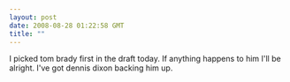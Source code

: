 ```yaml
---
layout: post
date: 2008-08-28 01:22:58 GMT
title: ""
---
```

I picked tom brady first in the draft today. If anything happens to him I'll be alright. I've got dennis dixon backing him up.